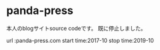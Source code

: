 # panda-press
本人のblogサイトsource codeです。
既に停止しました。

url       :panda-press.com
start time:2017-10
stop  time:2019-10
